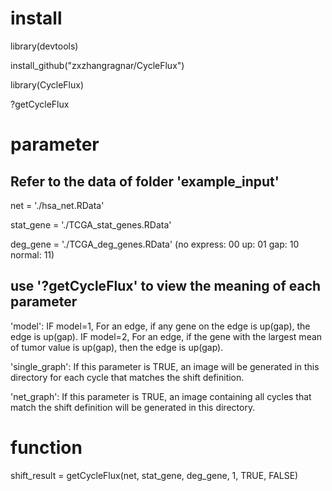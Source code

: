 # install

library(devtools)

install_github("zxzhangragnar/CycleFlux")

library(CycleFlux)

?getCycleFlux

# parameter

## Refer to the data of folder 'example_input'

net = './hsa_net.RData'

stat_gene = './TCGA_stat_genes.RData'

deg_gene = './TCGA_deg_genes.RData'
(no express: 00 up: 01 gap: 10 normal: 11)



## use '?getCycleFlux' to view the meaning of each parameter

'model':
IF model=1, For an edge, if any gene on the edge is up(gap), the edge is up(gap).
IF model=2, For an edge, if the gene with the largest mean of tumor value is up(gap), then the edge is up(gap).

'single_graph':
If this parameter is TRUE, an image will be generated in this directory for each cycle that matches the shift definition.

'net_graph':
If this parameter is TRUE, an image containing all cycles that match the shift definition will be generated in this directory.


# function

shift_result = getCycleFlux(net, stat_gene, deg_gene, 1, TRUE, FALSE)
